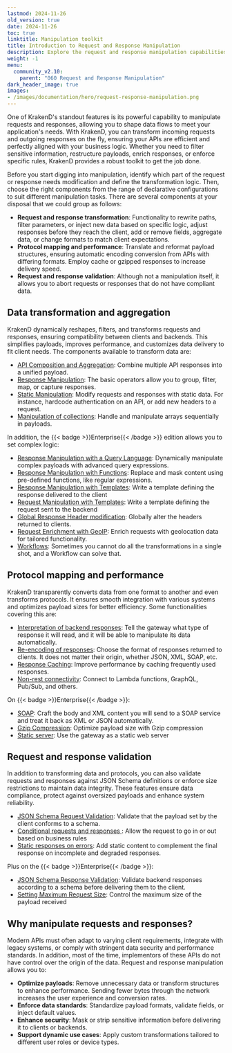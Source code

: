```yaml
---
lastmod: 2024-11-26
old_version: true
date: 2024-11-26
toc: true
linktitle: Manipulation toolkit
title: Introduction to Request and Response Manipulation
description: Explore the request and response manipulation capabilities in KrakenD API Gateway, allowing you to modify and enhance API responses for a better user experience
weight: -1
menu:
  community_v2.10:
    parent: "060 Request and Response Manipulation"
dark_header_image: true
images:
- /images/documentation/hero/request-response-manipulation.png
---
```


One of KrakenD's standout features is its powerful capability to manipulate requests and responses, allowing you to shape data flows to meet your application's needs. With KrakenD, you can transform incoming requests and outgoing responses on the fly, ensuring your APIs are efficient and perfectly aligned with your business logic. Whether you need to filter sensitive information, restructure payloads, enrich responses, or enforce specific rules, KrakenD provides a robust toolkit to get the job done.

Before you start digging into manipulation, identify which part of the request or response needs modification and define the transformation logic. Then, choose the right components from the range of declarative configurations to suit different manipulation tasks. There are several components at your disposal that we could group as follows:

- **Request and response transformation**: Functionality to rewrite paths, filter parameters, or inject new data based on specific logic, adjust responses before they reach the client, add or remove fields, aggregate data, or change formats to match client expectations.
- **Protocol mapping and performance**: Translate and reformat payload structures, ensuring automatic encoding conversion from APIs with differing formats. Employ cache or gzipped responses to increase delivery speed.
- **Request and response validation**: Although not a manipulation itself, it allows you to abort requests or responses that do not have compliant data.


## Data transformation and aggregation
KrakenD dynamically reshapes, filters, and transforms requests and responses, ensuring compatibility between clients and backends. This simplifies payloads, improves performance, and customizes data delivery to fit client needs. The components available to transform data are:

- [API Composition and Aggregation](/docs/v2.10/endpoints/response-manipulation/): Combine multiple API responses into a unified payload.
- [Response Manipulation](/docs/v2.10/backends/data-manipulation/): The basic operators allow you to group, filter, map, or capture responses.
- [Static Manipulation](/docs/v2.10/backends/martian/): Modify requests and responses with static data. For instance, hardcode authentication on an API, or add new headers to a request.
- [Manipulation of collections](/docs/v2.10/backends/flatmap/): Handle and manipulate arrays sequentially in payloads.

In addition, the {{< badge >}}Enterprise{{< /badge >}} edition allows you to set complex logic:

- [Response Manipulation with a Query Language](/docs/enterprise/endpoints/jmespath/): Dynamically manipulate complex payloads with advanced query expressions.
- [Response Manipulation with Functions](/docs/enterprise/endpoints/content-replacer/): Replace and mask content using pre-defined functions, like regular expressions.
- [Response Manipulation with Templates](/docs/enterprise/backends/response-body-generator/): Write a template defining the response delivered to the client
- [Request Manipulation with Templates](/docs/enterprise/backends/body-generator/): Write a template defining the request sent to the backend
- [Global Response Header modification](/docs/enterprise/service-settings/response-headers-modifier/): Globally alter the headers returned to clients.
- [Request Enrichment with GeoIP](/docs/enterprise/endpoints/geoip/): Enrich requests with geolocation data for tailored functionality.
- [Workflows](/docs/enterprise/endpoints/workflows/): Sometimes you cannot do all the transformations in a single shot, and a Workflow can solve that.


## Protocol mapping and performance
KrakenD transparently converts data from one format to another and even transforms protocols. It ensures smooth integration with various systems and optimizes payload sizes for better efficiency. Some functionalities covering this are:

- [Interpretation of backend responses](/docs/v2.10/backends/supported-encodings/): Tell the gateway what type of response it will read, and it will be able to manipulate its data automatically.
- [Re-encoding of responses](/docs/v2.10/endpoints/content-types/): Choose the format of responses returned to clients. It does not matter their origin, whether JSON, XML, SOAP, etc.
- [Response Caching](/docs/v2.10/backends/caching/): Improve performance by caching frequently used responses.
- [Non-rest connectivity](/docs/enterprise/non-rest-connectivity/): Connect to Lambda functions, GraphQL, Pub/Sub, and others.

On {{< badge >}}Enterprise{{< /badge >}}:

- [SOAP](/docs/enterprise/backends/soap/): Craft the body and XML content you will send to a SOAP service and treat it back as XML or JSON automatically.
- [Gzip Compression](/docs/enterprise/service-settings/gzip/): Optimize payload size with Gzip compression
- [Static server](/docs/enterprise/endpoints/serve-static-content/): Use the gateway as a static web server

## Request and response validation
In addition to transforming data and protocols, you can also validate requests and responses against JSON Schema definitions or enforce size restrictions to maintain data integrity. These features ensure data compliance, protect against oversized payloads and enhance system reliability.

- [JSON Schema Request Validation](/docs/v2.10/endpoints/json-schema/): Validate that the payload set by the client conforms to a schema.
- [Conditional requests and responses ](/docs/v2.10/endpoints/common-expression-language-cel/): Allow the request to go in or out based on business rules
- [Static responses on errors](/docs/v2.10/endpoints/static-proxy/): Add static content to complement the final response on incomplete and degraded responses.

Plus on the {{< badge >}}Enterprise{{< /badge >}}:

- [JSON Schema Response Validation](/docs/enterprise/endpoints/response-schema-validator/): Validate backend responses according to a schema before delivering them to the client.
- [Setting Maximum Request Size](/docs/enterprise/endpoints/maximum-request-size/): Control the maximum size of the payload received


## Why manipulate requests and responses?
Modern APIs must often adapt to varying client requirements, integrate with legacy systems, or comply with stringent data security and performance standards. In addition, most of the time, implementors of these APIs do not have control over the origin of the data. Request and response manipulation allows you to:

- **Optimize payloads**: Remove unnecessary data or transform structures to enhance performance. Sending fewer bytes through the network increases the user experience and conversion rates.
- **Enforce data standards**: Standardize payload formats, validate fields, or inject default values.
- **Enhance security**: Mask or strip sensitive information before delivering it to clients or backends.
- **Support dynamic use cases**: Apply custom transformations tailored to different user roles or device types.
